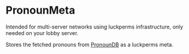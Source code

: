 # PronounMeta
Intended for multi-server networks using luckperms infrastructure, only needed on your lobby server.

Stores the fetched pronouns from [PronounDB](https://pronoundb.org) as a luckperms meta.